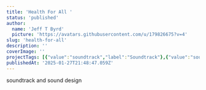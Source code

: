 ```yaml
---
title: 'Health For All '
status: 'published'
author:
  name: 'Jeff T Byrd'
  picture: 'https://avatars.githubusercontent.com/u/179826675?v=4'
slug: 'health-for-all'
description: ''
coverImage: ''
projectTags: [{"value":"soundtrack","label":"Soundtrack"},{"value":"soundDesign","label":"Sound Design"}]
publishedAt: '2025-01-27T21:48:47.059Z'
---
```


soundtrack and sound design